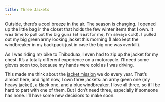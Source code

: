 ```yaml
---
title: Three Jackets
---
```


Outside, there’s a cool breeze in the air. The season is changing. I opened up the little bag in the closet that holds the few winter items that I own. It was time to pull out the big guns (at least for me, I’m always cold). I pulled out my big green army looking jacket this morning (I also kept the windbreaker in my backpack just in case the big one was overkill).

As I was riding my bike to Thiboduax, I even had to zip up the jacket for my chest. It’s a totally different experience on a motorcycle. I’ll need some gloves soon too, because my hands were cold as I was driving.

This made me think about the [jacket mission][1] we do every year. That’s almost here, and right now, I own three jackets: an army green one (my heavy jacket), a black one, and a blue windbreaker. I love all three, so it’ll be hard to part with one of them. But I don’t need three, especially if someone has none. I’ll have some new decisions to make soon.

[1]:	https://nashp.com/jackets
